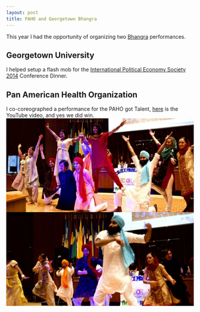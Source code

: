 ```yaml
---
layout: post
title: PAHO and Georgetown Bhangra
---
```

This year I had the opportunity of organizing two [Bhangra](http://en.wikipedia.org/wiki/Bhangra_(dance)) performances.
## Georgetown University
I helped setup a flash mob for the [International Political Economy Society 2014](https://ncgg.princeton.edu/IPES/program2014.php) Conference Dinner.
## Pan American Health Organization
I co-coreographed a performance for the PAHO got Talent, [here](https://www.youtube.com/watch?v=YwkA9ClNkhI) is the YouTube video, and yes we did win.
<img src=/img/paho-got-talent.jpg alt="paho-got-talent" class="post-img">
